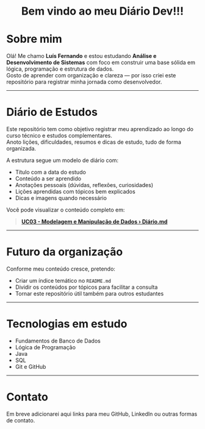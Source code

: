 <div align="center">

  # Bem vindo ao meu Diário Dev!!!
 
</div>


 # Sobre mim

Olá! Me chamo **Luís Fernando** e estou estudando **Análise e Desenvolvimento de Sistemas** com foco em construir uma base sólida em lógica, programação e estrutura de dados.  
Gosto de aprender com organização e clareza — por isso criei este repositório para registrar minha jornada como desenvolvedor.

---

# Diário de Estudos

Este repositório tem como objetivo registrar meu aprendizado ao longo do curso técnico e estudos complementares.  
Anoto lições, dificuldades, resumos e dicas de estudo, tudo de forma organizada.

A estrutura segue um modelo de diário com:

- Título com a data do estudo
- Conteúdo a ser aprendido
- Anotações pessoais (dúvidas, reflexões, curiosidades)
- Lições aprendidas com tópicos bem explicados
- Dicas e imagens quando necessário

Você pode visualizar o conteúdo completo em:

> **[UC03 - Modelagem e Manipulação de Dados › Diário.md](./UC03%20-%20Auxiliar%20na%20Modelagem%20e%20Manipula%C3%A7%C3%A3o%20de%20Dados/Di%C3%A1rio.md)**

---

# Futuro da organização

Conforme meu conteúdo cresce, pretendo:
- Criar um índice temático no `README.md`
- Dividir os conteúdos por tópicos para facilitar a consulta
- Tornar este repositório útil também para outros estudantes

---

# Tecnologias em estudo

- Fundamentos de Banco de Dados  
- Lógica de Programação  
- Java
- SQL
- Git e GitHub  

---

# Contato

Em breve adicionarei aqui links para meu GitHub, LinkedIn ou outras formas de contato.
